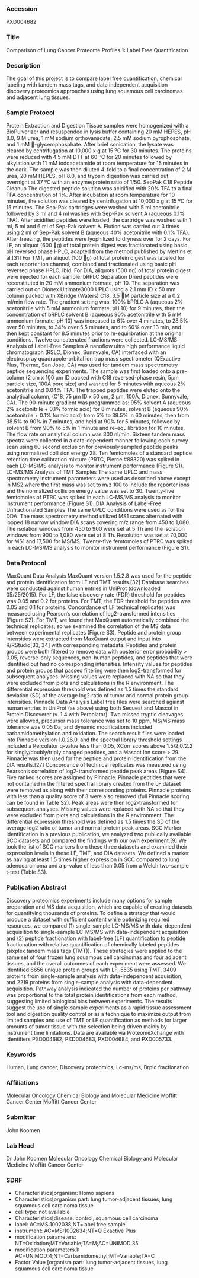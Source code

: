 ### Accession
PXD004682

### Title
Comparison of Lung Cancer Proteome Profiles 1: Label Free Quantification

### Description
The goal of this project is to compare label free quantification, chemical labeling with tandem mass tags, and data independent acquisition discovery proteomics approaches using lung squamous cell carcinomas and adjacent lung tissues.

### Sample Protocol
Protein Extraction and Digestion Tissue samples were homogenized with a BioPulverizer and resuspended in lysis buffer containing 20 mM HEPES, pH 8.0, 9 M urea, 1 mM sodium orthovanadate, 2.5 mM sodium pyrophosphate, and 1 mM -glycerophosphate. After brief sonication, the lysate was cleared by centrifugation at 10,000 x g at 15 ºC for 30 minutes. The proteins were reduced with 4.5 mM DTT at 60 ºC for 20 minutes followed by alkylation with 11 mM iodoacetamide at room temperature for 15 minutes in the dark. The sample was then diluted 4-fold to a final concentration of 2 M urea, 20 mM HEPES, pH 8.0, and trypsin digestion was carried out overnight at 37 ºC with an enzyme/protein ratio of 1/50.  SepPak C18 Peptide Cleanup The digested peptide solution was acidified with 20% TFA to a final TFA concentration of 1%. After incubation at room temperature for 10 minutes, the solution was cleared by centrifugation at 10,000 x g at 15 ºC for 15 minutes. The Sep-Pak cartridges were washed with 5 ml acetonitrile followed by 3 ml and 4 ml washes with Sep-Pak solvent A (aqueous 0.1% TFA). After acidified peptides were loaded, the cartridge was washed with 1 ml, 5 ml and 6 ml of Sep-Pak solvent A. Elution was carried out 3 times using 2 ml of Sep-Pak solvent B (aqueous 40% acetonitrile with 0.1% TFA). After freezing, the peptides were lyophilized to dryness over for 2 days. For LF, an aliquot (600 g) of total protein digest was fractionated using basic pH reversed phase HPLC, adapted from the method published by Mertins et al.[31] For TMT, an aliquot (100 g) of total protein digest was labeled for each reporter ion channel, combined and fractionated using basic pH reversed phase HPLC, ibid. For DIA, aliquots (500 ng) of total protein digest were injected for each sample.  bRPLC Separation  Dried peptides were reconstituted in 20 mM ammonium formate, pH 10. The separation was carried out on Dionex Ultimate3000 UPLC using a 2.1 mm ID x 50 mm column packed with XBridge (Waters) C18, 3.5 M particle size at a 0.2 ml/min flow rate. The gradient setting was: 100% bPRLC A (aqueous 2% acetonitrile with 5 mM ammonium formate, pH 10) for 9 minutes, then the concentration of bRPLC solvent B (aqueous 90% acetonitrile with 5 mM ammonium formate, pH 10) was increased to 6% over 4 minutes, to 28.5% over 50 minutes, to 34% over 5.5 minutes, and to 60% over 13 min, and then kept constant for 8.5 minutes prior to re-equilibration at the original conditions. Twelve concatenated fractions were collected.  LC-MS/MS Analysis of Label-Free Samples  A nanoflow ultra high performance liquid chromatograph (RSLC, Dionex, Sunnyvale, CA) interfaced with an electrospray quadrupole-orbital ion trap mass spectrometer (QExactive Plus, Thermo, San Jose, CA) was used for tandem mass spectrometry peptide sequencing experiments. The sample was first loaded onto a pre-column (2 cm x 100 µm ID packed with C18 reversed-phase resin, 5µm particle size, 100Å pore size) and washed for 8 minutes with aqueous 2% acetonitrile and 0.04% TFA. The trapped peptides were eluted onto the analytical column, (C18, 75 µm ID x 50 cm, 2 µm, 100Å, Dionex, Sunnyvale, CA). The 90-minute gradient was programmed as: 95% solvent A (aqueous 2% acetonitrile + 0.1% formic acid) for 8 minutes, solvent B (aqueous 90% acetonitrile + 0.1% formic acid) from 5% to 38.5% in 60 minutes, then from 38.5% to 90% in 7 minutes, and held at 90% for 5 minutes, followed by solvent B from 90% to 5% in 1 minute and re-equilibration for 10 minutes. The flow rate on analytical column was 300 nl/min. Sixteen tandem mass spectra were collected in a data-dependent manner following each survey scan using 60 second exclusion for previously sampled peptide peaks using normalized collision energy 28. Ten femtomoles of a standard peptide retention time calibration mixture (PRTC, Pierce #88320) was spiked in each LC-MS/MS analysis to monitor instrument performance (Figure S1). LC-MS/MS Analysis of TMT Samples   The same UPLC and mass spectrometry instrument parameters were used as described above except in MS2 where the first mass was set to m/z 100 to include the reporter ions and the normalized collision energy value was set to 30. Twenty-five femtomoles of PTRC was spiked in each LC-MS/MS analysis to monitor instrument performance (Figure S1). DIA Analysis of Label-Free Unfractionated Samples  The same UPLC conditions were used as for the DDA. The mass spectrometry method utilized MS1 scans alternated with looped 18 narrow window DIA scans covering m/z range from 450 to 1,080. The isolation windows from 450 to 900 were set at 5 Th and the isolation windows from 900 to 1,080 were set at 8 Th. Resolution was set at 70,000 for MS1 and 17,500 for MS/MS. Twenty-five femtomoles of PTRC was spiked in each LC-MS/MS analysis to monitor instrument performance (Figure S1).

### Data Protocol
MaxQuant Data Analysis  MaxQuant version 1.5.2.8 was used for the peptide and protein identification from LF and TMT results.[32] Database searches were conducted against human entries in UniProt (downloaded 05/25/2015).  For LF, the false discovery rate (FDR) threshold for peptides was 0.05 and 0.2 for proteins. For TMT, the FDR threshold for peptides was 0.05 and 0.1 for proteins. Concordance of LF technical replicates was measured using Pearson’s correlation of log2-transformed intensities (Figure S2). For TMT, we found that MaxQuant automatically combined the technical replicates, so we examined the correlation of the MS data between experimental replicates (Figure S3). Peptide and protein group intensities were extracted from MaxQuant output and input into R/RStudio[33, 34] with corresponding metadata. Peptides and protein groups were both filtered to remove data with posterior error probability > 0.05, reverse-only sequences, non-human peptides, and peptides that were identified but had no corresponding intensities. Intensity values for peptides and protein groups that passed filtering were then log2-transformed for subsequent analyses. Missing values were replaced with NA so that they were excluded from plots and calculations in the R environment. The differential expression threshold was defined as 1.5 times the standard deviation (SD) of the average log2 ratio of tumor and normal protein group intensities.  Pinnacle Data Analysis Label free files were searched against human entries in UniProt (as above) using both Sequest and Mascot in Protein Discoverer (v. 1.4 with Percolator). Two missed tryptic cleavages were allowed, precursor mass tolerance was set to 10 ppm, MS/MS mass tolerance was 0.05 Da, and dynamic modifications included carbamidomethylation and oxidation. The search result files were loaded into Pinnacle version 1.0.26.0, and the spectral library threshold settings included a Percolator q-value less than 0.05, XCorr scores above 1.5/2.0/2.2 for singly/doubly/triply charged peptides, and a Mascot Ion score > 29. Pinnacle was then used for the peptide and protein identification from the DIA results.[27] Concordance of technical replicates was measured using Pearson’s correlation of log2-transformed peptide peak areas (Figure S4). Five ranked scores are assigned by Pinnacle. Pinnacle peptides that were not contained in the filtered spectral library created from the LF dataset were removed as along with their corresponding proteins. Pinnacle proteins with less than a quality score of 3 were also removed (full Pinnacle scoring can be found in Table S2). Peak areas were then log2-transformed for subsequent analyses. Missing values were replaced with NA so that they were excluded from plots and calculations in the R environment. The differential expression threshold was defined as 1.5 times the SD of the average log2 ratio of tumor and normal protein peak areas. SCC Marker Identification  In a previous publication, we analyzed two publically available SCC datasets and compared the findings with our own experiment.[9] We took the list of SCC markers from these three datasets and examined their expression levels in these LF, TMT, and DIA datasets. We defined a marker as having at least 1.5 times higher expression in SCC compared to lung adenocarcinoma and a p-value of less than 0.05 from a Welch two-sample t-test (Table S3).

### Publication Abstract
Discovery proteomics experiments include many options for sample preparation and MS data acquisition, which are capable of creating datasets for quantifying thousands of proteins. To define a strategy that would produce a dataset with sufficient content while optimizing required resources, we compared (1) single-sample LC-MS/MS with data-dependent acquisition to single-sample LC-MS/MS with data-independent acquisition and (2) peptide fractionation with label-free (LF) quantification to peptide fractionation with relative quantification of chemically labeled peptides (sixplex tandem mass tags (TMT)). These strategies were applied to the same set of four frozen lung squamous cell carcinomas and four adjacent tissues, and the overall outcomes of each experiment were assessed. We identified 6656 unique protein groups with LF, 5535 using TMT, 3409 proteins from single-sample analysis with data-independent acquisition, and 2219 proteins from single-sample analysis with data-dependent acquisition. Pathway analysis indicated the number of proteins per pathway was proportional to the total protein identifications from each method, suggesting limited biological bias between experiments. The results suggest the use of single-sample experiments as a rapid tissue assessment tool and digestion quality control or as a technique to maximize output from limited samples and use of TMT or LF quantification as methods for larger amounts of tumor tissue with the selection being driven mainly by instrument time limitations. Data are available via ProteomeXchange with identifiers PXD004682, PXD004683, PXD004684, and PXD005733.

### Keywords
Human, Lung cancer, Discovery proteomics, Lc-ms/ms, Brplc fractionation

### Affiliations
Molecular Oncology Chemical Biology and Molecular Medicine Moffitt Cancer Center
Moffitt Cancer Center

### Submitter
John Koomen

### Lab Head
Dr John Koomen
Molecular Oncology Chemical Biology and Molecular Medicine Moffitt Cancer Center


### SDRF
- Characteristics[organism: Homo sapiens
- Characteristics[organism part: lung tumor-adjacent tissues, lung squamous  cell carcinoma tissue
- cell type: not available
- Characteristics[disease: control, squamous  cell carcinoma
- label: AC=MS:1002038;NT=label free sample
- instrument: AC=MS:1002634;NT=Q Exactive Plus
- modification parameters: NT=Oxidation;MT=Variable;TA=M;AC=UNIMOD:35
- modification parameters.1: AC=UNIMOD:4;NT=Carbamidomethyl;MT=Variable;TA=C
- Factor Value [organism part: lung tumor-adjacent tissues, lung squamous  cell carcinoma tissue

